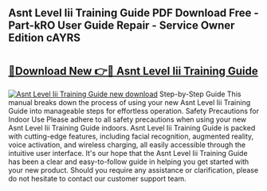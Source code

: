 ## Asnt Level Iii Training Guide PDF Download Free - Part-kRO User Guide Repair - Service Owner Edition cAYRS

# <h2><a href="http://bc75234.oget.top/?id=Asnt+Level+Iii+Training+Guide">🔗Download New 👉🔴 Asnt Level Iii Training Guide</a></h2>

[![Asnt Level Iii Training Guide new download](https://i.imgur.com/5g1atiW.png)](http://bc75234.oget.top/?id=Asnt+Level+Iii+Training+Guide)
Step-by-Step Guide This manual breaks down the process of using your new Asnt Level Iii Training Guide into manageable steps for effortless operation. Safety Precautions for Indoor Use Please adhere to all safety precautions when using your new Asnt Level Iii Training Guide indoors. Asnt Level Iii Training Guide is packed with cutting-edge features, including facial recognition, augmented reality, voice activation, and wireless charging, all easily accessible through the intuitive user interface. It's our hope that the Asnt Level Iii Training Guide has been a clear and easy-to-follow guide in helping you get started with your new product. Should you require any assistance or clarification, please do not hesitate to contact our customer support team.
